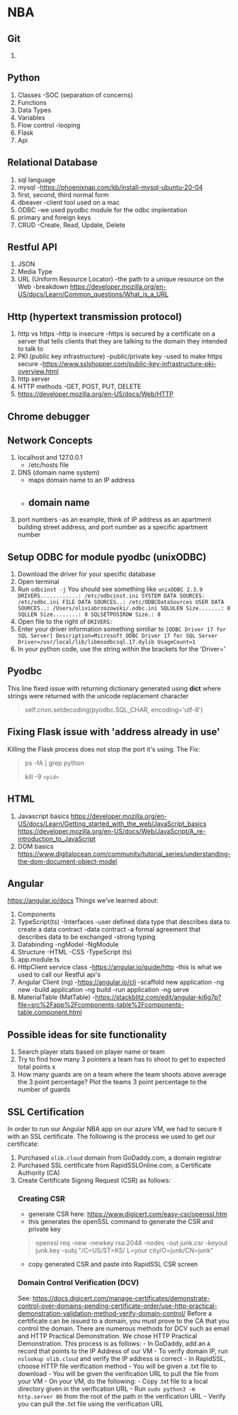 # NBA

## Git
1. 

## Python
1. Classes
    -SOC (separation of concerns)
2. Functions
3. Data Types
4. Variables
5. Flow control
    -looping
6. Flask
7. Api

## Relational Database
1. sql language
2. mysql
    -https://phoenixnap.com/kb/install-mysql-ubuntu-20-04
3. first, second, third normal form
4. dbeaver 
    -client tool used on a mac
5. ODBC
    -we used pyodbc module for the odbc implentation
6. primary and foreign keys
7. CRUD
    -Create, Read, Update, Delete

## Restful API
1. JSON
2. Media Type
3. URL (Uniform Resource Locator)
    -the path to a unique resource on the Web
    -breakdown https://developer.mozilla.org/en-US/docs/Learn/Common_questions/What_is_a_URL

## Http (hypertext transmission protocol)
1. http vs https 
    -http is insecure
    -https is secured by a certificate on a server that tells clients that they are talking to the domain they intended to talk to 
2. PKI (public key infrastructure)
    -public/private key
    -used to make https secure
    -https://www.sslshopper.com/public-key-infrastructure-pki-overview.html
3. http server
4. HTTP methods
    -GET, POST, PUT, DELETE
5. https://developer.mozilla.org/en-US/docs/Web/HTTP

## Chrome debugger
## Network Concepts
1. localhost and 127.0.0.1
    - /etc/hosts file
2. DNS (domain name system)
    - maps domain name to an IP address
    - domain name 
        -
3. port numbers 
    -as an example, think of IP address as an apartment building street address, and port number as a
    specific apartment number

## Setup ODBC for module pyodbc (unixODBC)
1. Download the driver for your specific database
1. Open terminal
2. Run `odbcinst -j`
You should see something like
`
unixODBC 2.3.9
DRIVERS............: /etc/odbcinst.ini
SYSTEM DATA SOURCES: /etc/odbc.ini
FILE DATA SOURCES..: /etc/ODBCDataSources
USER DATA SOURCES..: /Users/oliviabrzozowski/.odbc.ini
SQLULEN Size.......: 8
SQLLEN Size........: 8
SQLSETPOSIROW Size.: 8
`
3. Open file to the right of `DRIVERS:`
4. Enter your driver information something similiar to
`
[ODBC Driver 17 for SQL Server]
Description=Microsoft ODBC Driver 17 for SQL Server
Driver=/usr/local/lib/libmsodbcsql.17.dylib
UsageCount=1
`
5. In your python code, use the string within the brackets for the 'Driver='

## Pyodbc
This line fixed issue with returning dictionary generated using __dict__ where strings were returned with the unicode replacement character
> self.cnxn.setdecoding(pyodbc.SQL_CHAR, encoding='utf-8')

## Fixing Flask issue with 'address already in use'
Killing the Flask process does not stop the port it's using.
The Fix:
> ps -fA | grep python
>
> kill -9 `<pid>`

## HTML
1. Javascript basics 
    https://developer.mozilla.org/en-US/docs/Learn/Getting_started_with_the_web/JavaScript_basics
    https://developer.mozilla.org/en-US/docs/Web/JavaScript/A_re-introduction_to_JavaScript
2. DOM basics 
    https://www.digitalocean.com/community/tutorial_series/understanding-the-dom-document-object-model

## Angular
https://angular.io/docs
Things we've learned about:
1. Components
2. TypeScript(ts)
    -Interfaces
        -user defined data type that describes data to create a data contract
        -data contract
            -a formal agreement that describes data to be exchanged 
        -strong typing
3. Databinding
    -ngModel
    -NgModule
4. Structure
    -HTML
    -CSS
    -TypeScript (ts)
5. app.module.ts
6. HttpClient service class
    -https://angular.io/guide/http
    -this is what we used to call our Restful api's
7. Angular Client (ng)
    -https://angular.io/cli
    -scaffold new application
        -ng new 
    -build application
        -ng build
    -run application
        -ng serve
8. MaterialTable (MatTable)
    -https://stackblitz.com/edit/angular-kj6g7p?file=src%2Fapp%2Fcomponents-table%2Fcomponents-table.component.html

## Possible ideas for site functionality 
1. Search player stats based on player name or team
2. Try to find how many 3 pointers a team has to shoot to get to expected total points x
3. How many guards are on a team where the team shoots above average the 3 point percentage? Plot the teams 3 point percentage to the number of guards

## SSL Certification
In order to run our Angular NBA app on our azure VM, we had to secure it with an SSL certificate. The following is the process we used to get our certificate:

1. Purchased `olib.cloud` domain from GoDaddy.com, a domain registrar
2. Purchased SSL certificate from RapidSSLOnline.com, a Certificate Authority (CA)
3. Create Certificate Signing Request (CSR) as follows:
    ### Creating CSR
    - generate CSR here: https://www.digicert.com/easy-csr/openssl.htm
    - this generates the openSSL command to generate the CSR and private key
    > openssl req -new -newkey rsa:2048 -nodes -out junk.csr -keyout junk.key -subj "/C=US/ST=KS/
    > L=your city/O=junk/CN=junk"
    - copy generated CSR and paste into RapidSSL CSR screen
    ### Domain Control Verification (DCV)
    See: https://docs.digicert.com/manage-certificates/demonstrate-control-over-domains-pending-certificate-order/use-http-practical-demonstration-validation-method-verify-domain-control/
    Before a certificate can be issued to a domain, you must prove to the CA that you control the domain.
    There are numerous methods for DCV such as email and HTTP Practical Demonstration.
    We chose HTTP Practical Demonstration. This process is as follows:
        - In GoDaddy, add an `A` record that points to the IP Address of our VM
            - To verify domain IP, run `nslookup olib.cloud` and verify the IP address is correct
        - In RapidSSL, choose HTTP file verification method
            - You will be given a .txt file to download 
            - You will be given the verification URL to pull the file from your VM
        - On your VM, do the following:
            - Copy .txt file to a local directory given in the verification URL 
            - Run `sudo python3 -m  http.server 80` from the root of the path in the verification URL
            - Verify you can pull the .txt file using the verification URL
